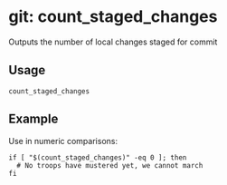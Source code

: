 # git: count_staged_changes

Outputs the number of local changes staged for commit

## Usage

```shell
count_staged_changes
```

## Example

Use in numeric comparisons:

```shell
if [ "$(count_staged_changes)" -eq 0 ]; then
  # No troops have mustered yet, we cannot march
fi
```
